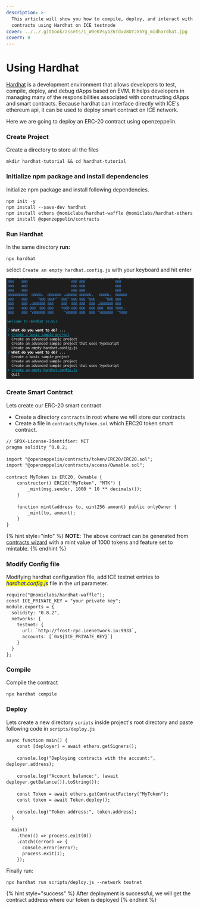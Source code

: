 ```yaml
---
description: >-
  This article will show you how to compile, deploy, and interact with smart
  contracts using Hardhat on ICE testnode
cover: ../../.gitbook/assets/1_W0eKVsybZ6TdxV8UYJX5Yg_midhardhat.jpg
coverY: 0
---
```


# Using Hardhat

[Hardhat](https://hardhat.org) is a development environment that allows developers to test, compile, deploy, and debug dApps based on EVM. It helps developers in managing many of the responsibilities associated with constructing dApps and smart contracts. Because hardhat can interface directly with ICE's ethereum api, it can be used to deploy smart contract on ICE network.

Here we are going to deploy an ERC-20 contract using openzeppelin.

### Create Project

Create a directory to store all the files

```
mkdir hardhat-tutorial && cd hardhat-tutorial
```

### Initialize npm package and install dependencies

Initialize npm package and install following dependencies.

```
npm init -y
npm install --save-dev hardhat
npm install ethers @nomiclabs/hardhat-waffle @nomiclabs/hardhat-ethers
npm install @openzeppelin/contracts
```

### Run Hardhat

In the same directory **run:**

```
npx hardhat
```

select `Create an empty hardhat.config.js` with your keyboard and hit enter

![](../../.gitbook/assets/hardhat.png)

### Create Smart Contract

Lets create our ERC-20 smart contract

* Create a directory `contracts` in root where we will store our contracts
* Create a file in `contracts/MyToken.sol` which ERC20 token smart contract.

```
// SPDX-License-Identifier: MIT
pragma solidity ^0.8.2;

import "@openzeppelin/contracts/token/ERC20/ERC20.sol";
import "@openzeppelin/contracts/access/Ownable.sol";

contract MyToken is ERC20, Ownable {
    constructor() ERC20("MyToken", "MTK") {
        _mint(msg.sender, 1000 * 10 ** decimals());
    }

    function mint(address to, uint256 amount) public onlyOwner {
        _mint(to, amount);
    }
}
```

{% hint style="info" %}
**NOTE**: The above contract can be generated from [contracts wizard](https://wizard.openzeppelin.com/#erc20) with a mint value of 1000 tokens and feature set to mintable.
{% endhint %}

### Modify Config file

Modifying hardhat configuration file, add ICE testnet entries to _<mark style="color:blue;">hardhat.config.js</mark>_ file in the url parameter.

```
require("@nomiclabs/hardhat-waffle");
const ICE_PRIVATE_KEY = "your private key";
module.exports = {
  solidity: "0.8.2",
  networks: {
    testnet: {
      url: `http://frost-rpc.icenetwork.io:9933`,
      accounts: [`0x${ICE_PRIVATE_KEY}`]
    }
  }
};
```

### Compile

Compile the contract

```
npx hardhat compile                                                                                                                             
```

### Deploy

Lets create a new directory `scripts` inside project's root directory and paste following code in `scripts/deploy.js`

```
async function main() {
    const [deployer] = await ethers.getSigners();
  
    console.log("Deploying contracts with the account:", deployer.address);
  
    console.log("Account balance:", (await deployer.getBalance()).toString());
  
    const Token = await ethers.getContractFactory("MyToken");
    const token = await Token.deploy();
  
    console.log("Token address:", token.address);
  }
  
  main()
    .then(() => process.exit(0))
    .catch((error) => {
      console.error(error);
      process.exit(1);
    });
```

Finally run:

```
npx hardhat run scripts/deploy.js --network testnet
```

{% hint style="success" %}
After deployment is successful, we will get the contract address where our token is deployed
{% endhint %}
